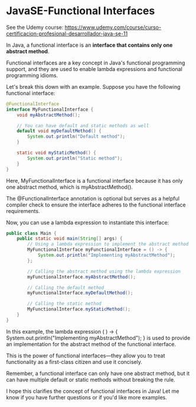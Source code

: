 # JavaSE-Functional Interfaces

See the Udemy course: https://www.udemy.com/course/curso-certificacion-profesional-desarrollador-java-se-11

In Java, a functional interface is an **interface that contains only one abstract method**. 

Functional interfaces are a key concept in Java's functional programming support, and they are used to enable lambda expressions and functional programming idioms.

Let's break this down with an example. Suppose you have the following functional interface:

```java
@FunctionalInterface
interface MyFunctionalInterface {
    void myAbstractMethod();

    // You can have default and static methods as well
    default void myDefaultMethod() {
        System.out.println("Default method");
    }

    static void myStaticMethod() {
        System.out.println("Static method");
    }
}
```

Here, MyFunctionalInterface is a functional interface because it has only one abstract method, which is myAbstractMethod(). 

The @FunctionalInterface annotation is optional but serves as a helpful compiler check to ensure the interface adheres to the functional interface requirements.

Now, you can use a lambda expression to instantiate this interface:

```java
public class Main {
    public static void main(String[] args) {
        // Using a lambda expression to implement the abstract method
        MyFunctionalInterface myFunctionalInterface = () -> {
            System.out.println("Implementing myAbstractMethod");
        };

        // Calling the abstract method using the lambda expression
        myFunctionalInterface.myAbstractMethod();

        // Calling the default method
        myFunctionalInterface.myDefaultMethod();

        // Calling the static method
        MyFunctionalInterface.myStaticMethod();
    }
}
```

In this example, the lambda expression ( ) -> { System.out.println("Implementing myAbstractMethod"); } is used to provide an implementation for the abstract method of the functional interface. 

This is the power of functional interfaces—they allow you to treat functionality as a first-class citizen and use it concisely.

Remember, a functional interface can only have one abstract method, but it can have multiple default or static methods without breaking the rule.

I hope this clarifies the concept of functional interfaces in Java! Let me know if you have further questions or if you'd like more examples.
